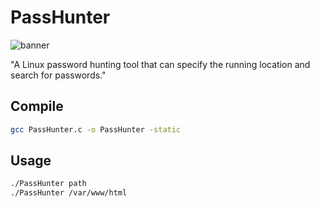 # PassHunter
![banner](https://github.com/44maker/PassHunter/assets/101875427/af9291bf-cd60-48a8-ba34-16e680b3e11d)

"A Linux password hunting tool that can specify the running location and search for passwords."

## Compile
```bash
gcc PassHunter.c -o PassHunter -static
```
## Usage
```bash
./PassHunter path
./PassHunter /var/www/html
```
